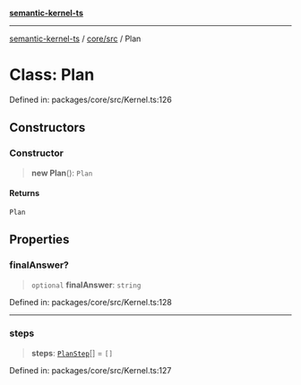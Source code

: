 [**semantic-kernel-ts**](../../../README.md)

***

[semantic-kernel-ts](../../../modules.md) / [core/src](../README.md) / Plan

# Class: Plan

Defined in: packages/core/src/Kernel.ts:126

## Constructors

### Constructor

> **new Plan**(): `Plan`

#### Returns

`Plan`

## Properties

### finalAnswer?

> `optional` **finalAnswer**: `string`

Defined in: packages/core/src/Kernel.ts:128

***

### steps

> **steps**: [`PlanStep`](../interfaces/PlanStep.md)[] = `[]`

Defined in: packages/core/src/Kernel.ts:127
